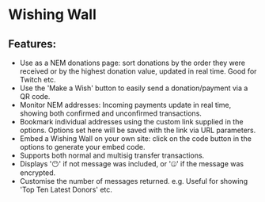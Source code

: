 # Wishing Wall

## Features:

* Use as a NEM donations page: sort donations by the order they were received or by the highest donation value, updated in real time. Good for Twitch etc.
* Use the 'Make a Wish' button to easily send a donation/payment via a QR code.
* Monitor NEM addresses: Incoming payments update in real time, showing both confirmed and unconfirmed transactions.
* Bookmark individual addresses using the custom link supplied in the options. Options set here will be saved with the link via URL parameters.
* Embed a Wishing Wall on your own site: click on the code button in the options to generate your embed code.
* Supports both normal and multisig transfer transactions.
* Displays '😶' if not message was included, or '🤐' if the message was encrypted.
* Customise the number of messages returned. e.g. Useful for showing 'Top Ten Latest Donors' etc.
